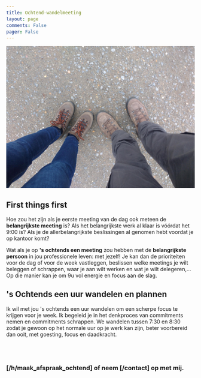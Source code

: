 ```yaml
---
title: Ochtend-wandelmeeting
layout: page
comments: False
pager: False
---
```


![Samen wandelen](/images/voeten.jpg)
## First things first

Hoe zou het zijn als je eerste meeting van de dag ook meteen de **belangrijkste meeting** is? Als het belangrijkste werk al klaar is vóórdat het 9:00 is? Als je de allerbelangrijkste beslissingen al genomen hebt voordat je op kantoor komt?

Wat als je op **'s ochtends een meeting** zou hebben met de **belangrijkste persoon** in jou professionele leven: met jezelf! Je kan dan de prioriteiten voor de dag of voor de week vastleggen, beslissen welke meetings je wilt beleggen of schrappen, waar je aan wilt werken en wat je wilt delegeren,... Op die manier kan je om 9u vol energie en focus aan de slag.

## 's Ochtends een uur wandelen en plannen

Ik wil met jou 's ochtends een uur wandelen om een scherpe focus te krijgen voor je week. Ik begeleid je in het denkproces van commitments nemen en commitments schrappen. We wandelen tussen 7:30 en 8:30 zodat je gewoon op het normale uur op je werk kan zijn, beter voorbereid dan ooit, met goesting, focus en daadkracht.  

<br/>
<br/>

### [/h/maak_afspraak_ochtend] of neem [/contact] op met mij.
